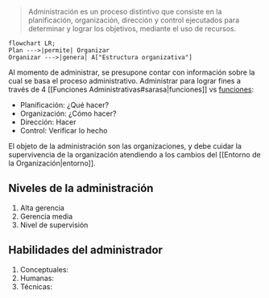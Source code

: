 > Administración es un proceso distintivo que consiste en la planificación, organización, dirección y control ejecutados para determinar y lograr los objetivos, mediante el uso de recursos.

```mermaid
flowchart LR;
Plan --->|permite| Organizar
Organizar --->|genera| A["Estructura organizativa"]
```

Al momento de administrar, se presupone contar con información sobre la cual se basa el proceso administrativo. Administrar para lograr fines a través de 4 [[Funciones Administrativas#sarasa|funciones]] vs [funciones](https://Funciones-Administrativas.com):

- Planificación: ¿Qué hacer?
- Organización: ¿Cómo hacer?
- Dirección: Hacer
- Control: Verificar lo hecho

El objeto de la administración son las organizaciones, y debe cuidar la supervivencia de la organización atendiendo a los cambios del [[Entorno de la Organización|entorno]].

## Niveles de la administración

1. Alta gerencia
2. Gerencia media
3. Nivel de supervisión

## Habilidades del administrador

1. Conceptuales:
2. Humanas:
3. Técnicas:
